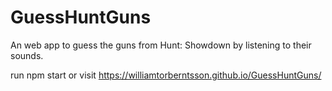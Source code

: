 # GuessHuntGuns
An web app to guess the guns from Hunt: Showdown by listening to their sounds.

run npm start or visit https://williamtorberntsson.github.io/GuessHuntGuns/
